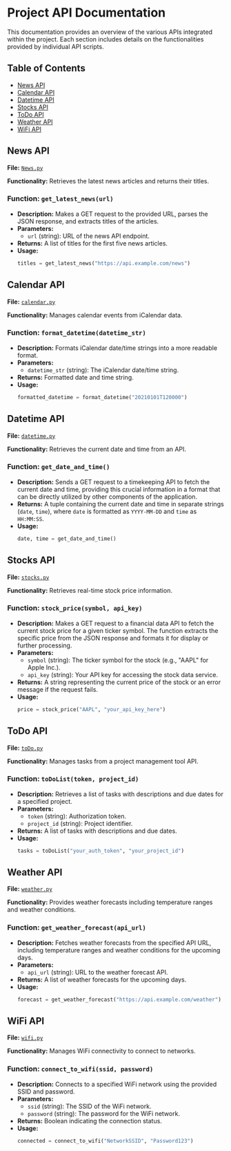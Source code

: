 # Project API Documentation

This documentation provides an overview of the various APIs integrated within the project. Each section includes details on the functionalities provided by individual API scripts.

## Table of Contents

- [News API](#news-api)
- [Calendar API](#calendar-api)
- [Datetime API](#datetime-api)
- [Stocks API](#stocks-api)
- [ToDo API](#todo-api)
- [Weather API](#weather-api)
- [WiFi API](#wifi-api)

## News API

**File:** [`News.py`](/firmware/code/apis/News.py)

**Functionality:** Retrieves the latest news articles and returns their titles.

### Function: `get_latest_news(url)`

- **Description:** Makes a GET request to the provided URL, parses the JSON response, and extracts titles of the articles.
- **Parameters:**
  - `url` (string): URL of the news API endpoint.
- **Returns:** A list of titles for the first five news articles.
- **Usage:**
  ```python
  titles = get_latest_news("https://api.example.com/news")

## Calendar API

**File:** [`calendar.py`](/firmware/code/apis/calendar.py)

**Functionality:** Manages calendar events from iCalendar data.

### Function: `format_datetime(datetime_str)`

- **Description:** Formats iCalendar date/time strings into a more readable format.
- **Parameters:**
  - `datetime_str` (string): The iCalendar date/time string.
- **Returns:** Formatted date and time string.
- **Usage:**
  ```python
  formatted_datetime = format_datetime("20210101T120000")

## Datetime API

**File:** [`datetime.py`](/firmware/code/apis/datetime.py)

**Functionality:** Retrieves the current date and time from an API.

### Function: `get_date_and_time()`

- **Description:** Sends a GET request to a timekeeping API to fetch the current date and time, providing this crucial information in a format that can be directly utilized by other components of the application.
- **Returns:** A tuple containing the current date and time in separate strings (`date`, `time`), where `date` is formatted as `YYYY-MM-DD` and `time` as `HH:MM:SS`.
- **Usage:**
  ```python
  date, time = get_date_and_time()

## Stocks API

**File:** [`stocks.py`](/firmware/code/apis/stocks.py)

**Functionality:** Retrieves real-time stock price information.

### Function: `stock_price(symbol, api_key)`

- **Description:** Makes a GET request to a financial data API to fetch the current stock price for a given ticker symbol. The function extracts the specific price from the JSON response and formats it for display or further processing.
- **Parameters:**
  - `symbol` (string): The ticker symbol for the stock (e.g., "AAPL" for Apple Inc.).
  - `api_key` (string): Your API key for accessing the stock data service.
- **Returns:** A string representing the current price of the stock or an error message if the request fails.
- **Usage:**
  ```python
  price = stock_price("AAPL", "your_api_key_here")

## ToDo API

**File:** [`toDo.py`](/firmware/code/apis/toDo.py)

**Functionality:** Manages tasks from a project management tool API.

### Function: `toDoList(token, project_id)`

- **Description:** Retrieves a list of tasks with descriptions and due dates for a specified project.
- **Parameters:**
  - `token` (string): Authorization token.
  - `project_id` (string): Project identifier.
- **Returns:** A list of tasks with descriptions and due dates.
- **Usage:**
  ```python
  tasks = toDoList("your_auth_token", "your_project_id")

## Weather API

**File:** [`weather.py`](/firmware/code/apis/weather.py)

**Functionality:** Provides weather forecasts including temperature ranges and weather conditions.

### Function: `get_weather_forecast(api_url)`

- **Description:** Fetches weather forecasts from the specified API URL, including temperature ranges and weather conditions for the upcoming days.
- **Parameters:**
  - `api_url` (string): URL to the weather forecast API.
- **Returns:** A list of weather forecasts for the upcoming days.
- **Usage:**
  ```python
  forecast = get_weather_forecast("https://api.example.com/weather")

## WiFi API

**File:** [`wifi.py`](/firmware/code/apis/wifi.py)

**Functionality:** Manages WiFi connectivity to connect to networks.

### Function: `connect_to_wifi(ssid, password)`

- **Description:** Connects to a specified WiFi network using the provided SSID and password.
- **Parameters:**
  - `ssid` (string): The SSID of the WiFi network.
  - `password` (string): The password for the WiFi network.
- **Returns:** Boolean indicating the connection status.
- **Usage:**
  ```python
  connected = connect_to_wifi("NetworkSSID", "Password123")
